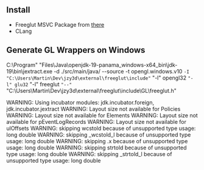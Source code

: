 ## Install
* Freeglut MSVC Package from [there](https://www.transmissionzero.co.uk/software/freeglut-devel/)
* CLang

## Generate GL Wrappers on Windows

C:\Program" "Files\Java\openjdk-19-panama_windows-x64_bin\jdk-19\bin\jextract.exe -d ./src/main/java/ --source -t opengl.windows.v10 `
-I "C:\Users\Martin\Dev\jzy3d\external\freeglut\include" `
"-l" opengl32 `
"-l" glu32 `
"-l" freeglut `
"--" `
"C:\Users\Martin\Dev\jzy3d\external\freeglut\include\GL\freeglut.h"

WARNING: Using incubator modules: jdk.incubator.foreign, jdk.incubator.jextract
WARNING: Layout size not available for Policies
WARNING: Layout size not available for Elements
WARNING: Layout size not available for pEventLogRecords
WARNING: Layout size not available for ulOffsets
WARNING: skipping wcstold because of unsupported type usage: long double
WARNING: skipping _wcstold_l because of unsupported type usage: long double
WARNING: skipping .x because of unsupported type usage: long double
WARNING: skipping strtold because of unsupported type usage: long double
WARNING: skipping _strtold_l because of unsupported type usage: long double